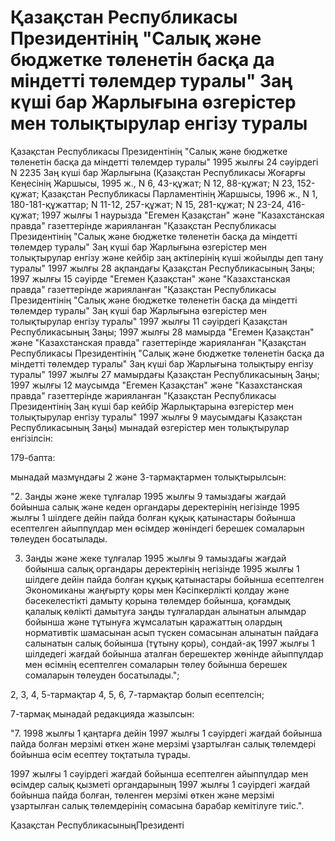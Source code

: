 # Қазақстан Республикасы Президентiнiң "Салық және бюджетке төленетiн басқа да мiндеттi төлемдер туралы" Заң күшi бар Жарлығына өзгерiстер мен толықтырулар енгiзу туралы

Қазақстан Республикасы Президентiнiң "Салық және бюджетке төленетiн басқа да мiндеттi төлемдер туралы" 1995 жылғы 24 сәуiрдегi N 2235 Заң күшi бар Жарлығына (Қазақстан Республикасы Жоғарғы Кеңесiнiң Жаршысы, 1995 ж., N 6, 43-құжат; N 12, 88-құжат; N 23, 152-құжат; Қазақстан Республикасы Парламентiнiң Жаршысы, 1996 ж., N 1, 180-181-құжаттар; N 11-12, 257-құжат; N 15, 281-құжат; N 23-24, 416-құжат; 1997 жылғы 1 наурызда "Егемен Қазақстан" және "Казахстанская правда" газеттерiнде жарияланған "Қазақстан Республикасы Президентiнiң "Салық және бюджетке төленетiн басқа да мiндеттi төлемдер туралы" Заң күшi бар Жарлығына өзгерiстер мен толықтырулар енгiзу және кейбiр заң актiлерiнiң күшi жойылды деп тану туралы" 1997 жылғы 28 ақпандағы Қазақстан Республикасының Заңы; 1997 жылғы 15 сәуiрде "Егемен Қазақстан" және "Казахстанская правда" газеттерiнде жарияланған "Қазақстан Республикасы Президентiнiң "Салық және бюджетке төленетiн басқа да мiндеттi төлемдер туралы" Заң күшi бар Жарлығына өзгерiстер мен толықтырулар енгiзу туралы" 1997 жылғы 11 сәуiрдегi Қазақстан Республикасының Заңы; 1997 жылғы 28 мамырда "Егемен Қазақстан" және "Казахстанская правда" газеттерiнде жарияланған "Қазақстан Республикасы Президентiнiң "Салық және бюджетке төленетiн басқа да мiндеттi төлемдер туралы" Заң күшi бар Жарлығына толықтыру енгiзу туралы" 1997 жылғы 27 мамырдағы Қазақстан Республикасының Заңы; 1997 жылғы 12 маусымда "Егемен Қазақстан" және "Казахстанская правда" газеттерiнде жарияланған "Қазақстан Республикасы Президентiнiң Заң күшi бар кейбiр Жарлықтарына өзгерiстер мен толықтырулар енгiзу туралы" 1997 жылғы 9 маусымдағы Қазақстан Республикасының Заңы) мынадай өзгерiстер мен толықтырулар енгiзiлсiн:

179-бапта:

мынадай мазмұндағы 2 және 3-тармақтармен толықтырылсын:

"2. Заңды және жеке тұлғалар 1995 жылғы 9 тамыздағы жағдай бойынша салық және кеден органдары деректерiнiң негiзiнде 1995 жылғы 1 шiлдеге дейiн пайда болған құқық қатынастары бойынша есептелген айыппұлдар мен өсiмдер жөнiндегi берешек сомаларын төлеуден босатылады.

3. Заңды және жеке тұлғалар 1995 жылғы 9 тамыздағы жағдай бойынша салық органдары деректерiнiң негiзiнде 1995 жылғы 1 шiлдеге дейiн пайда болған құқық қатынастары бойынша есептелген Экономиканы жаңғырту қоры мен Кәсiпкерлiктi қолдау және бәсекелестiктi дамыту қорына төлемдер бойынша, қоғамдық қалалық көлiктi дамытуға заңды тұлғалардан алынатын алымдар бойынша және тұтынуға жұмсалатын қаражаттың олардың нормативтiк шамасынан асып түскен сомасынан алынатын пайдаға салынатын салық бойынша (тұтыну қоры), сондай-ақ 1997 жылғы 1 шiлдедегi жағдай бойынша аталған берешектер жөнiнде айыппұлдар мен өсiмнiң есептелген сомаларын төлеу бойынша берешек сомаларын төлеуден босатылады.";

2, 3, 4, 5-тармақтар 4, 5, 6, 7-тармақтар болып есептелсiн;

7-тармақ мынадай редакцияда жазылсын:

"7. 1998 жылғы 1 қаңтарға дейiн 1997 жылғы 1 сәуiрдегi жағдай бойынша пайда болған мерзiмi өткен және мерзiмi ұзартылған салық төлемдерi бойынша өсiм есептеу тоқтатыла тұрады.

1997 жылғы 1 сәуiрдегi жағдай бойынша есептелген айыппұлдар мен өсiмдер салық қызметi органдарының 1997 жылғы 1 сәуiрдегi жағдай бойынша пайда болған, төленген мерзiмi өткен және мерзiмi ұзартылған салық төлемдерiнiң сомасына барабар кемiтiлуге тиiс.".

Қазақстан РеспубликасыныңПрезидентi

